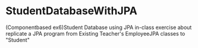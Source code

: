 # StudentDatabaseWithJPA
(Componentbased ex6)Student Database using JPA
in-class exercise about replicate a JPA program from Existing Teacher's EmployeeJPA classes to "Student"
